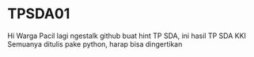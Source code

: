 # TPSDA01

Hi Warga Pacil lagi ngestalk github buat hint TP SDA, ini hasil TP SDA KKI
Semuanya ditulis pake python, harap bisa dingertikan
